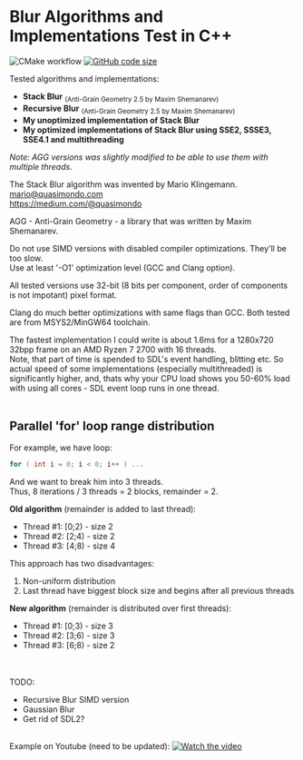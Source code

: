 # Blur Algorithms and Implementations Test in C++
![CMake workflow](https://github.com/AntonSazonov/Blur_Test/actions/workflows/cmake.yml/badge.svg?branch=main)
[![GitHub code size](https://img.shields.io/github/languages/code-size/AntonSazonov/Blur_Test?style=flat)](https://github.com/AntonSazonov/Blur_Test)

Tested algorithms and implementations:
 * **Stack Blur** <sub>(Anti-Grain Geometry 2.5 by Maxim Shemanarev)</sub>
 * **Recursive Blur** <sub>(Anti-Grain Geometry 2.5 by Maxim Shemanarev)</sub>
 * **My unoptimized implementation of Stack Blur**
 * **My optimized implementations of Stack Blur using SSE2, SSSE3, SSE4.1 and multithreading**

*Note: AGG versions was slightly modified to be able to use them with multiple threads.*

The Stack Blur algorithm was invented by Mario Klingemann.  
mario@quasimondo.com  
https://medium.com/@quasimondo  

AGG - Anti-Grain Geometry - a library that was written by Maxim Shemanarev.

Do not use SIMD versions with disabled compiler optimizations. They'll be too slow.  
Use at least '-O1' optimization level (GCC and Clang option).  

All tested versions use 32-bit (8 bits per component, order of components is not impotant) pixel format.

Clang do much better optimizations with same flags than GCC. Both tested are from MSYS2/MinGW64 toolchain.  

The fastest implementation I could write is about 1.6ms for a 1280x720 32bpp frame on an AMD Ryzen 7 2700 with 16 threads.  
Note, that part of time is spended to SDL's event handling, blitting etc. So actual speed of some implementations (especially multithreaded) is significantly higher, and, thats why your CPU load shows you 50-60% load with using all cores - SDL event loop runs in one thread.
<br/><br/>
## Parallel 'for' loop range distribution

 For example, we have loop:
```C++
for ( int i = 0; i < 8; i++ ) ...
```
And we want to break him into 3 threads.  
Thus, 8 iterations / 3 threads = 2 blocks, remainder = 2.  

**Old algorithm** (remainder is added to last thread):
 * Thread #1: [0;2)  - size 2 
 * Thread #2: [2;4)  - size 2
 * Thread #3: [4;8)  - size 4

 This approach has two disadvantages:
  1. Non-uniform distribution
  2. Last thread have biggest block size and begins after all previous threads

 **New algorithm** (remainder is distributed over first threads):
 * Thread #1: [0;3)  - size 3
 * Thread #2: [3;6)  - size 3
 * Thread #3: [6;8)  - size 2

<br/><br/>
TODO:
 * Recursive Blur SIMD version
 * Gaussian Blur
 * Get rid of SDL2?
<br/><br/>

Example on Youtube (need to be updated):
[![Watch the video](https://github.com/AntonSazonov/Blur_Test/blob/main/screenshot.png)](https://youtu.be/xsU6lKb5LRA)

